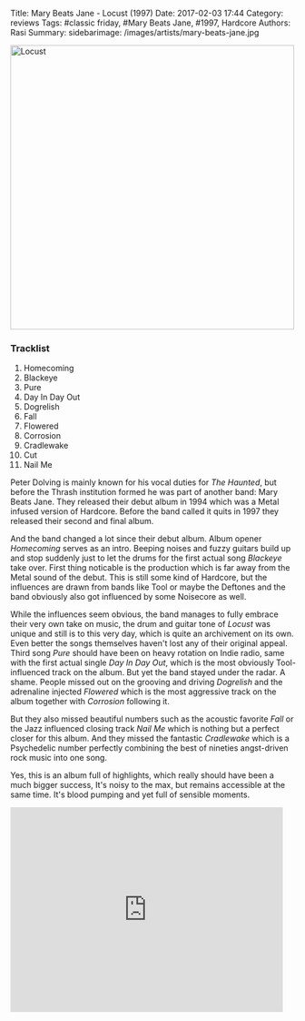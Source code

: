 Title: Mary Beats Jane - Locust (1997)
Date: 2017-02-03 17:44
Category: reviews
Tags: #classic friday, #Mary Beats Jane, #1997, Hardcore
Authors: Rasi
Summary:
sidebarimage: /images/artists/mary-beats-jane.jpg

<div id="covertracks">
<div id="cover">
<img src="/images/covers/cover-locust.jpg" width="500" alt="Locust">
</div>
<div id="tracklist">
<h3>Tracklist</h3>
<ol>
<li>Homecoming</li>
<li>Blackeye</li>
<li>Pure</li>
<li>Day In Day Out</li>
<li>Dogrelish</li>
<li>Fall</li>
<li>Flowered</li>
<li>Corrosion</li>
<li>Cradlewake</li>
<li>Cut</li>
<li>Nail Me</li>
</ol>
</div>
</div>

Peter Dolving is mainly known for his vocal duties for *The Haunted*, but before the Thrash institution
formed he was part of another band: Mary Beats Jane. They released their debut album in 1994 which was
a Metal infused version of Hardcore. Before the band called it quits in 1997 they released their second
and final album. 

And the band changed a lot since their debut album. Album opener *Homecoming* serves as an intro. Beeping noises
and fuzzy guitars build up and stop suddenly just to let the drums for the first actual song *Blackeye* take over.
First thing noticable is the production which is far away from the Metal sound of the debut. This is still some kind
of Hardcore, but the influences are drawn from bands like Tool or maybe the Deftones and the band obviously also
got influenced by some Noisecore as well.

While the influences seem obvious, the band manages to fully embrace their very own take on music, the drum and guitar
tone of *Locust* was unique and still is to this very day, which is quite an archivement on its own. Even better the 
songs themselves haven't lost any of their original appeal. Third song *Pure* should have been on heavy rotation on Indie
radio, same with the first actual single *Day In Day Out*, which is the most obviously Tool-influenced track on the album.
But yet the band stayed under the radar. A shame. People missed out on the grooving and driving *Dogrelish* and the adrenaline
injected *Flowered* which is the most aggressive track on the album together with *Corrosion* following it.

But they also missed beautiful numbers such as the acoustic favorite *Fall* or the Jazz influenced closing track *Nail Me* which
is nothing but a perfect closer for this album. And they missed the fantastic *Cradlewake* which is a Psychedelic number perfectly
combining the best of nineties angst-driven rock music into one song. 

Yes, this is an album full of highlights, which really should have been a much bigger success, It's noisy to the max, but remains
accessible at the same time. It's blood pumping and yet full of sensible moments.

<iframe width="480" height="360" src="https://www.youtube.com/embed/3dU2PA-F424" frameborder="0" allowfullscreen></iframe>
